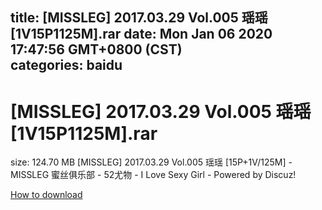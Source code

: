 
title: [MISSLEG] 2017.03.29 Vol.005 瑶瑶[1V15P1125M].rar
date: Mon Jan 06 2020 17:47:56 GMT+0800 (CST)    
categories: baidu
---

# [MISSLEG] 2017.03.29 Vol.005 瑶瑶[1V15P1125M].rar
size: 124.70 MB
 [MISSLEG] 2017.03.29 Vol.005 瑶瑶 [15P+1V/125M] - MISSLEG 蜜丝俱乐部 - 52尤物 - I Love Sexy Girl - Powered by Discuz!
 

[How to download](https://bpcam.bemobtrk.com/go/2ceec3aa-1ca2-46d6-b9ff-aaa5c184517c?jno=37)